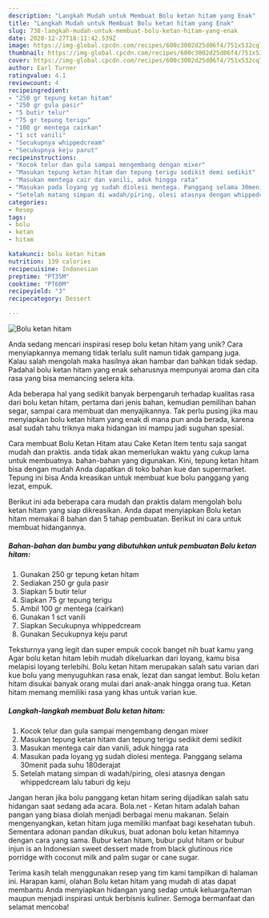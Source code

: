 ```yaml
---
description: "Langkah Mudah untuk Membuat Bolu ketan hitam yang Enak"
title: "Langkah Mudah untuk Membuat Bolu ketan hitam yang Enak"
slug: 738-langkah-mudah-untuk-membuat-bolu-ketan-hitam-yang-enak
date: 2020-12-27T18:11:42.539Z
image: https://img-global.cpcdn.com/recipes/600c3002d25d06f4/751x532cq70/bolu-ketan-hitam-foto-resep-utama.jpg
thumbnail: https://img-global.cpcdn.com/recipes/600c3002d25d06f4/751x532cq70/bolu-ketan-hitam-foto-resep-utama.jpg
cover: https://img-global.cpcdn.com/recipes/600c3002d25d06f4/751x532cq70/bolu-ketan-hitam-foto-resep-utama.jpg
author: Earl Turner
ratingvalue: 4.1
reviewcount: 4
recipeingredient:
- "250 gr tepung ketan hitam"
- "250 gr gula pasir"
- "5 butir telur"
- "75 gr tepung terigu"
- "100 gr mentega cairkan"
- "1 sct vanili"
- "Secukupnya whippedcream"
- "Secukupnya keju parut"
recipeinstructions:
- "Kocok telur dan gula sampai mengembang dengan mixer"
- "Masukan tepung ketan hitam dan tepung terigu sedikit demi sedikit"
- "Masukan mentega cair dan vanili, aduk hingga rata"
- "Masukan pada loyang yg sudah diolesi mentega. Panggang selama 30menit pada suhu 180derajat"
- "Setelah matang simpan di wadah/piring, olesi atasnya dengan whippedcream lalu taburi dg keju"
categories:
- Resep
tags:
- bolu
- ketan
- hitam

katakunci: bolu ketan hitam 
nutrition: 139 calories
recipecuisine: Indonesian
preptime: "PT35M"
cooktime: "PT60M"
recipeyield: "3"
recipecategory: Dessert

---
```



![Bolu ketan hitam](https://img-global.cpcdn.com/recipes/600c3002d25d06f4/751x532cq70/bolu-ketan-hitam-foto-resep-utama.jpg)

Anda sedang mencari inspirasi resep bolu ketan hitam yang unik? Cara menyiapkannya memang tidak terlalu sulit namun tidak gampang juga. Kalau salah mengolah maka hasilnya akan hambar dan bahkan tidak sedap. Padahal bolu ketan hitam yang enak seharusnya mempunyai aroma dan cita rasa yang bisa memancing selera kita.

Ada beberapa hal yang sedikit banyak berpengaruh terhadap kualitas rasa dari bolu ketan hitam, pertama dari jenis bahan, kemudian pemilihan bahan segar, sampai cara membuat dan menyajikannya. Tak perlu pusing jika mau menyiapkan bolu ketan hitam yang enak di mana pun anda berada, karena asal sudah tahu triknya maka hidangan ini mampu jadi suguhan spesial.

Cara membuat Bolu Ketan Hitam atau Cake Ketan Item tentu saja sangat mudah dan praktis. anda tidak akan memerlukan waktu yang cukup lama untuk membuatnya. bahan-bahan yang digunakan. Kini, tepung ketan hitam bisa dengan mudah Anda dapatkan di toko bahan kue dan supermarket. Tepung ini bisa Anda kreasikan untuk membuat kue bolu panggang yang lezat, empuk.


Berikut ini ada beberapa cara mudah dan praktis dalam mengolah bolu ketan hitam yang siap dikreasikan. Anda dapat menyiapkan Bolu ketan hitam memakai 8 bahan dan 5 tahap pembuatan. Berikut ini cara untuk membuat hidangannya.

<!--inarticleads1-->

##### Bahan-bahan dan bumbu yang dibutuhkan untuk pembuatan Bolu ketan hitam:

1. Gunakan 250 gr tepung ketan hitam
1. Sediakan 250 gr gula pasir
1. Siapkan 5 butir telur
1. Siapkan 75 gr tepung terigu
1. Ambil 100 gr mentega (cairkan)
1. Gunakan 1 sct vanili
1. Siapkan Secukupnya whippedcream
1. Gunakan Secukupnya keju parut


Teksturnya yang legit dan super empuk cocok banget nih buat kamu yang Agar bolu ketan hitam lebih mudah dikeluarkan dari loyang, kamu bisa melapisi loyang terlebihi. Bolu ketan hitam merupakan salah satu varian dari kue bolu yang menyuguhkan rasa enak, lezat dan sangat lembut. Bolu ketan hitam disukai banyak orang mulai dari anak-anak hingga orang tua. Ketan hitam memang memiliki rasa yang khas untuk varian kue. 

<!--inarticleads2-->

##### Langkah-langkah membuat Bolu ketan hitam:

1. Kocok telur dan gula sampai mengembang dengan mixer
1. Masukan tepung ketan hitam dan tepung terigu sedikit demi sedikit
1. Masukan mentega cair dan vanili, aduk hingga rata
1. Masukan pada loyang yg sudah diolesi mentega. Panggang selama 30menit pada suhu 180derajat
1. Setelah matang simpan di wadah/piring, olesi atasnya dengan whippedcream lalu taburi dg keju


Jangan heran jika bolu panggang ketan hitam sering dijadikan salah satu hidangan saat sedang ada acara. Bola.net - Ketan hitam adalah bahan pangan yang biasa diolah menjadi berbagai menu makanan. Selain mengenyangkan, ketan hitam juga memiliki manfaat bagi kesehatan tubuh. Sementara adonan pandan dikukus, buat adonan bolu ketan hitamnya dengan cara yang sama. Bubur ketan hitam, bubur pulut hitam or bubur injun is an Indonesian sweet dessert made from black glutinous rice porridge with coconut milk and palm sugar or cane sugar. 

Terima kasih telah menggunakan resep yang tim kami tampilkan di halaman ini. Harapan kami, olahan Bolu ketan hitam yang mudah di atas dapat membantu Anda menyiapkan hidangan yang sedap untuk keluarga/teman maupun menjadi inspirasi untuk berbisnis kuliner. Semoga bermanfaat dan selamat mencoba!
